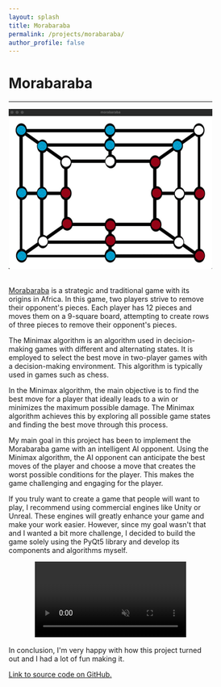 ```yaml
---
layout: splash
title: Morabaraba
permalink: /projects/morabaraba/
author_profile: false
---
```


# Morabaraba

---
<html>

<style>
    html,
    body {
        width: 100%;
    }
    img.two {
        height: 720;
        width: 562;
    }
    * {
        box-sizing: border-box;
    }
    .column {
        float: left;
        width: 50%;
        padding: 5px;
    }
    .row::after {
        content: "";
        clear: both;
        display: table;
    }
</style>

<body>
    <center>
        <img class="two" src='/files/morabaraba/gameplay-1.png'>
        <br>
        <br>
    </center>
</body>
</html>

[Morabaraba](https://en.wikipedia.org/wiki/Morabaraba) is a strategic and traditional game with its origins in Africa. In this game, two players strive to remove their opponent's pieces. Each player has 12 pieces and moves them on a 9-square board, attempting to create rows of three pieces to remove their opponent's pieces.

The Minimax algorithm is an algorithm used in decision-making games with different and alternating states. It is employed to select the best move in two-player games with a decision-making environment. This algorithm is typically used in games such as chess.

In the Minimax algorithm, the main objective is to find the best move for a player that ideally leads to a win or minimizes the maximum possible damage. The Minimax algorithm achieves this by exploring all possible game states and finding the best move through this process.

My main goal in this project has been to implement the Morabaraba game with an intelligent AI opponent. Using the Minimax algorithm, the AI opponent can anticipate the best moves of the player and choose a move that creates the worst possible conditions for the player. This makes the game challenging and engaging for the player.

If you truly want to create a game that people will want to play, I recommend using commercial engines like Unity or Unreal. These engines will greatly enhance your game and make your work easier. However, since my goal wasn't that and I wanted a bit more challenge, I decided to build the game solely using the PyQt5 library and develop its components and algorithms myself.

<center>
<video controls autoplay="autoplay" loop="true" controls muted>
  <source src="/files/morabaraba/gamepaly-movie.mp4" type="video/mp4">
</video>
</center>


In conclusion, I'm very happy with how this project turned out and I had a lot of fun making it. 

[Link to source code on GitHub.](https://github.com/m-salari/Morabaraba/)

